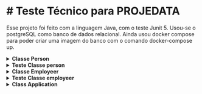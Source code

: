 # # Teste Técnico para PROJEDATA

Esse projeto foi feito com a linguagem Java, com o teste Junit 5. Usou-se o postgreSQL como banco de dados relacional. Ainda usou docker compose para poder criar uma imagem do banco com o comando docker-compose up.

<details><summary><strong> Classe Person </summary></strong> <br />

A classe person tem os parámetros nome (name) e data de nascimento (birthdate), há um método (birthdateToDayMonthYear) responsável por mudar birthdate de LocalDate para string com o formato dd/mm/yyy.

</details>
<details><summary><strong> Teste Classe person </summary></strong> <br/>

Cria uma nova person, coloca o nome Luciano e a data de nascimento 1992-02-19. Então testa se retorna Luciano como String para personTest1.name e LocalDate 1992-02-19 para personTest1.birthdate, testa o método birthdateToDayMonthYear da seguinte maneira: personTest1.birthdateToDayMonthYear retorna 19/02/1992.
</details>

<details><summary><strong> Classe Employeer </summary></strong> <br />

A classe employeer extende a classe person, assim ela herda as duas propriedades da mesma e o método birthdateToDayMonthYear. tem os parámetros nome (name), data de nascimento (birthdate), salário (remuneration) e função (function) como publicas, enquanto o parámetro remuneração em string (remunerationString) é privada tendo seu getter (getRemunerationString) e seu setter (setRemunarationStringWithPercentual), onde o primeiro retorna o preço com o valor m.cdu,dd fazendo uso do methodo privado remunerationToString para a formatação. O setter da remuneração recebe um inteiro que é convertido para porcentagem e muda o valor.

</details>
<details><summary><strong> Teste Classe employeer</strong> </summary> <br/>

Cria um novo empregado, coloca o nome employeer1, a data de nascimento 1992-02-19, salário 3000.00 e função dev. Então testa se retorna employeer1 como String para employeer1.name, LocalDate 1992-02-19 para employeer1.birthdate, BigDecimal 3000.00 para employeer1.remuneration e dev para employeer1.function, testa o método birthdateToDayMonthYear da seguinte maneira: employeer1.birthdateToDayMonthYear retorna 19/02/1992, testa se employeer1.getRemunerationString retorna 3.000,00 com uma redução de 10 porcento no salário, testa se employeer1.getRemunerationString retorna 2.700,00, com o incremento de 10, em 2.700,00, retorna 2.970,00 em employeer1.getRemunerationString.

Criando um employeer2 com o salário de 3000.92, testa se retorna em employeer2.getRemunerationString 3.000,92, incrementando 10 testa se employeer2.getRemunerationString retorna 3.301,01.
</details>

<details><strong><summary> Class Application</strong></summary> <br/>
Cria-se 10 funcionários.

</details>
